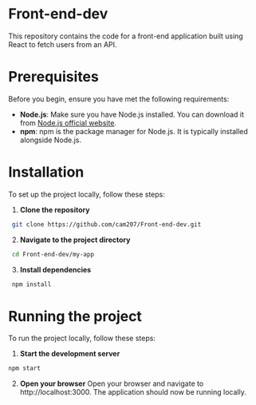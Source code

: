 # Front-end-dev

This repository contains the code for a front-end application built using React to fetch users from an API.

# Prerequisites

Before you begin, ensure you have met the following requirements:

- **Node.js**: Make sure you have Node.js installed. You can download it from [Node.js official website](https://nodejs.org/).
- **npm**: npm is the package manager for Node.js. It is typically installed alongside Node.js.

# Installation

To set up the project locally, follow these steps:

1. **Clone the repository**
```bash
 git clone https://github.com/cam207/Front-end-dev.git
```
2.  **Navigate to the project directory**
```bash
 cd Front-end-dev/my-app
 ```
3.  **Install dependencies**
```bash
 npm install
```
# Running the project
To run the project locally, follow these steps:


1. **Start the development server**
```bash
npm start
```
2. **Open your browser**
   Open your browser and navigate to http://localhost:3000. The application should now be running locally.
   








